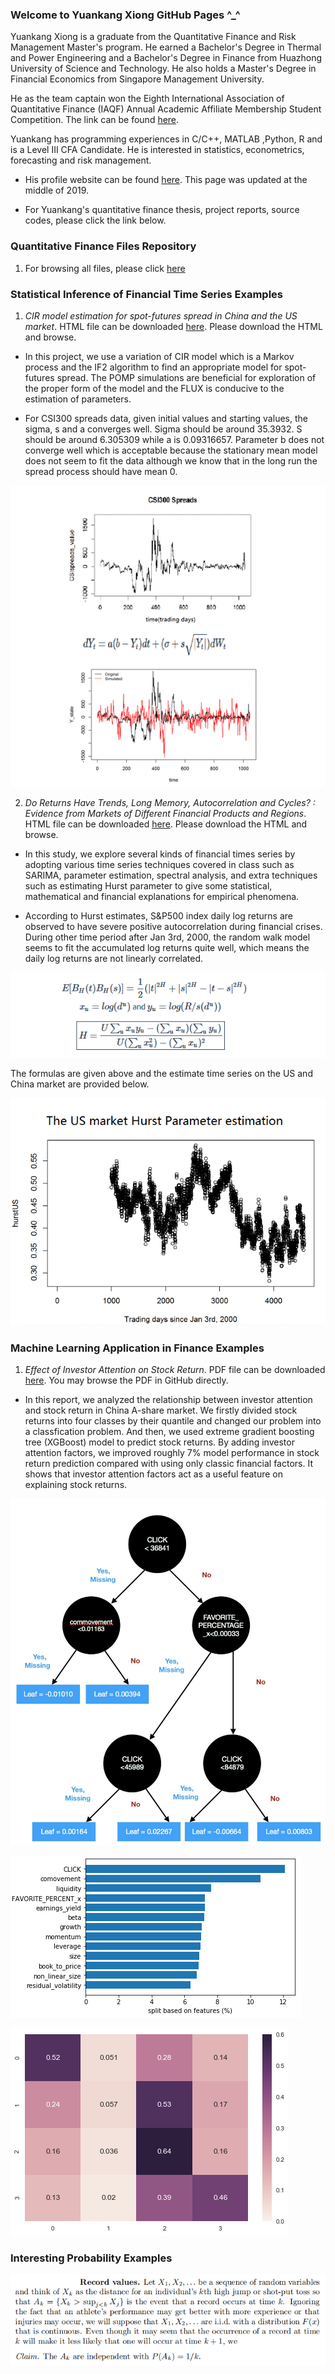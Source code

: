 ### Welcome to Yuankang Xiong GitHub Pages ^_^

Yuankang Xiong is a graduate from the Quantitative Finance and Risk Management Master's program. He earned a Bachelor's Degree in Thermal and Power Engineering and a Bachelor's Degree in Finance from Huazhong University of Science and Technology. He also holds a Master's Degree in Financial Economics from Singapore Management University.  

He as the team captain won the Eighth International Association of Quantitative Finance (IAQF) Annual Academic Affiliate Membership Student Competition. The link can be found [here](https://www.iaqf.org/news/news_detail/58).

Yuankang has programming experiences in C/C++, MATLAB ,Python, R and is a Level III CFA Candidate. He is interested in statistics, econometrics, forecasting and risk management.

- His profile website can be found [here](https://lsa.umich.edu/math/people/quant/2017/ricxiong.html). This page was updated at the middle of 2019.

- For Yuankang's quantitative finance thesis, project reports, source codes, please click the link below.  

### Quantitative Finance Files Repository

1. For browsing all files, please click [here](https://github.com/RickYuankangHung/Quantitative-Finance)

### Statistical Inference of Financial Time Series Examples

1. _CIR model estimation for spot-futures spread in China and the US market_. HTML file can be downloaded [here](https://github.com/RickYuankangHung/Quantitative-Finance/blob/master/531FinalProjectVersion2.1.html). Please download the HTML and browse.


- In this project, we use a variation of CIR model which is a Markov process and the IF2 algorithm to find an appropriate model for spot-futures spread. The POMP simulations are beneficial for exploration of the proper form of the model and the FLUX is conducive to the estimation of parameters.

- For CSI300 spreads data, given initial values and starting values, the sigma, s and a converges well. Sigma should be around 35.3932. S should be around 6.305309 while a is 0.09316657. Parameter b does not converge well which is acceptable because the stationary mean model does not seem to fit the data although we know that in the long run the spread process should have mean 0.

![Image](POMPSpreadmodel.gif)


2. _Do Returns Have Trends, Long Memory, Autocorrelation and Cycles? : Evidence from Markets of Different Financial Products and Regions_. HTML file can be downloaded [here](https://github.com/RickYuankangHung/Quantitative-Finance/blob/master/FractionalBrownianMotion.html). Please download the HTML and browse.

- In this study, we explore several kinds of financial times series by adopting various time series techniques covered in class such as SARIMA, parameter estimation, spectral analysis, and extra techniques such as estimating Hurst parameter to give some statistical, mathematical and financial explanations for empirical phenomena.

- According to Hurst estimates, S&P500 index daily log returns are observed to have severe positive autocorrelation during financial crises. During other time period after Jan 3rd, 2000, the random walk model seems to fit the accumulated log returns quite well, which means the daily log returns are not linearly correlated.

![Image](HurstFormula.png)

The formulas are given above and the estimate time series on the US and China market are provided below.

![Image](Hurst.gif)

### Machine Learning Application in Finance Examples

1. _Effect of Investor Attention on Stock Return_. PDF file can be downloaded [here](https://github.com/RickYuankangShong-Quantitative-Finance/Quantitative-Finance/blob/master/545Project.pdf). You may browse the PDF in GitHub directly.

- In this report, we analyzed the relationship between investor attention and stock return in China A-share market. We firstly divided stock returns into four classes by their quantile and changed our problem into a classfication problem. And then, we used extreme gradient boosting tree (XGBoost) model to predict stock returns. By adding investor attention factors, we improved roughly 7% model performance in stock return prediction compared with using only classic financial factors. It shows that investor attention factors act as a useful feature on explaining stock returns.

![Image](clickFavoriteDecissionTree.jpeg)

![Image](FeatureBarplot.png)

![Image](heatmap_hasclick.png)

### Interesting Probability Examples

![Image](recordValues.png)
